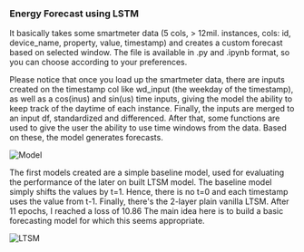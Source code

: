 ### Energy Forecast using LSTM 

It basically takes some smartmeter data (5 cols, > 12mil. instances, cols: id, device_name, property, value, timestamp) and creates a custom forecast based on selected window. 
The file is available in .py and .ipynb format, so you can choose according to your preferences.

Please notice that once you load up the smartmeter data, there are inputs created on the timestamp col like wd_input (the weekday of the timestamp), as well as a cos(inus) and sin(us)
time inputs, giving the model the ability to keep track of the daytime of each instance. Finally, the inputs are merged to an input df, standardized and differenced.
After that, some functions are used to give the user the ability to use time windows from the data. Based on these, the model generates forecasts.   
   
![Model](https://github.com/scalytics/LSTM-NNW/blob/main/LST-E/model.png)
   
The first models created are a simple baseline model, used for evaluating the performance of the later on built LTSM model. The baseline model simply shifts the values by t=1. Hence,
there is no t=0 and each timestamp uses the value from t-1.
Finally, there's the 2-layer plain vanilla LTSM. After 11 epochs, I reached a loss of 10.86 The main idea here is to build a basic forecasting model
for which this seems appropriate.   


![LTSM](https://github.com/scalytics/LSTM-NNW/blob/main/LST-E/lstm.png)
